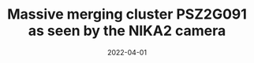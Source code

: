 ---
title: "Massive merging cluster PSZ2G091 as seen by the NIKA2 camera"
collection: "publications"
category: "co_procs"
permalink: /publications/2022arXiv220414052A
link: https://ui.adsabs.harvard.edu/abs/2022arXiv220414052A/abstract
date: 2022-04-01
venue: "arXiv e-prints"
citation: "Artis, E., Adam, R., Ade, P., et al. (2022), arXiv e-prints, arXiv:2204.14052."
---